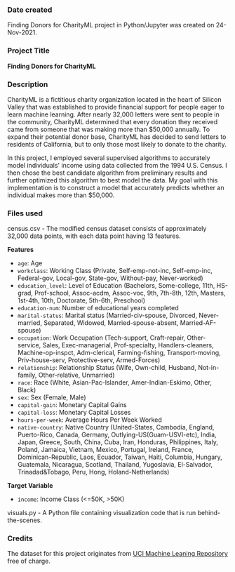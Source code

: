 ### Date created
Finding Donors for CharityML project in Python/Jupyter was created on 24-Nov-2021.

### Project Title
**Finding Donors for CharityML**

### Description
CharityML is a fictitious charity organization located in the heart of Silicon
Valley that was established to provide financial support for people eager to learn
machine learning. After nearly 32,000 letters were sent to people in the community,
CharityML determined that every donation they received came from someone that was
making more than $50,000 annually. To expand their potential donor base, CharityML
has decided to send letters to residents of California, but to only those most
likely to donate to the charity.

In this project, I employed several supervised algorithms to accurately model
individuals' income using data collected from the 1994 U.S. Census. I then chose
the best candidate algorithm from preliminary results and further optimized this
algorithm to best model the data. My goal with this implementation is to construct
a model that accurately predicts whether an individual makes more than $50,000.

### Files used
census.csv - The modified census dataset consists of approximately 32,000 data
points, with each data point having 13 features.

**Features**
- `age`: Age
- `workclass`: Working Class (Private, Self-emp-not-inc, Self-emp-inc, Federal-gov,
    Local-gov, State-gov, Without-pay, Never-worked)
- `education_level`: Level of Education (Bachelors, Some-college, 11th, HS-grad,
    Prof-school, Assoc-acdm, Assoc-voc, 9th, 7th-8th, 12th, Masters, 1st-4th, 10th,
    Doctorate, 5th-6th, Preschool)
- `education-num`: Number of educational years completed
- `marital-status`: Marital status (Married-civ-spouse, Divorced, Never-married,
    Separated, Widowed, Married-spouse-absent, Married-AF-spouse)
- `occupation`: Work Occupation (Tech-support, Craft-repair, Other-service, Sales,
    Exec-managerial, Prof-specialty, Handlers-cleaners, Machine-op-inspct, Adm-clerical,
    Farming-fishing, Transport-moving, Priv-house-serv, Protective-serv, Armed-Forces)
- `relationship`: Relationship Status (Wife, Own-child, Husband, Not-in-family,
    Other-relative, Unmarried)
- `race`: Race (White, Asian-Pac-Islander, Amer-Indian-Eskimo, Other, Black)
- `sex`: Sex (Female, Male)
- `capital-gain`: Monetary Capital Gains
- `capital-loss`: Monetary Capital Losses
- `hours-per-week`: Average Hours Per Week Worked
- `native-country`: Native Country (United-States, Cambodia, England, Puerto-Rico,
    Canada, Germany, Outlying-US(Guam-USVI-etc), India, Japan, Greece, South, China,
    Cuba, Iran, Honduras, Philippines, Italy, Poland, Jamaica, Vietnam, Mexico,
    Portugal, Ireland, France, Dominican-Republic, Laos, Ecuador, Taiwan, Haiti,
    Columbia, Hungary, Guatemala, Nicaragua, Scotland, Thailand, Yugoslavia,
    El-Salvador, Trinadad&Tobago, Peru, Hong, Holand-Netherlands)

**Target Variable**
- `income`: Income Class (<=50K, >50K)

visuals.py - A Python file containing visualization code that is run behind-the-scenes.

### Credits
The dataset for this project originates from [UCI Machine Leaning Repository](https://archive.ics.uci.edu/ml/datasets/Census+Income) free of charge.
